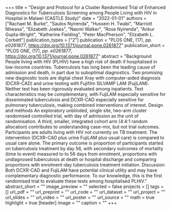 +++
title = "Design and Protocol for a Cluster Randomised Trial of Enhanced Diagnostics for Tuberculosis Screening among People Living with HIV in Hospital in Malawi (CASTLE Study)"
date = "2022-01-01"
authors = ["Rachael M. Burke", "Saulos Nyirenda", "Hussein H. Twabi", "Marriott Nliwasa", "Elizabeth Joekes", "Naomi Walker", "Rose Nyirenda", "Ankur Gupta-Wright", "Katherine Fielding", "Peter MacPherson", "Elizabeth L. Corbett"]
publication_types = ["2"]
publication = "PLOS ONE, (17), _pp. e0261877_, https://doi.org/10.1371/journal.pone.0261877"
publication_short = "PLOS ONE, (17), _pp. e0261877_, https://doi.org/10.1371/journal.pone.0261877"
abstract = "Background People living with HIV (PLHIV) have a high risk of death if hospitalised in low-income countries. Tuberculosis has long been the leading cause of admission and death, in part due to suboptimal diagnostics. Two promising new diagnostic tools are digital chest Xray with computer-aided diagnosis (DCXR-CAD) and urine testing with Fujifilm SILVAMP LAM (FujiLAM). Neither test has been rigorously evaluated among inpatients. Test characteristics may be complementary, with FujiLAM especially sensitive for disseminated tuberculosis and DCXR-CAD especially sensitive for pulmonary tuberculosis, making combined interventions of interest. Design and methods An exploratory unblinded, single site, two-arm cluster randomised controlled trial, with day of admission as the unit of randomisation. A third, smaller, integrated cohort arm (4:4:1 random allocation) contributes to understanding case-mix, but not trial outcomes. Participants are adults living with HIV not currently on TB treatment. The intervention (DCXR-CAD plus urine FujiLAM plus usual care) is compared to usual care alone. The primary outcome is proportion of participants started on tuberculosis treatment by day 56, with secondary outcomes of mortality (time to event) measured to to 56 days from enrolment, proportions with undiagnosed tuberculosis at death or hospital discharge and comparing proportions with enrolment-day tuberculosis treatment initiation. Discussion Both DCXR-CAD and FujiLAM have potential clinical utility and may have complementary diagnostic performance. To our knowledge, this is the first randomised trial to evaluate these tests among hospitalised PLHIV."
abstract_short = ""
image_preview = ""
selected = false
projects = []
tags = []
url_pdf = ""
url_preprint = ""
url_code = ""
url_dataset = ""
url_project = ""
url_slides = ""
url_video = ""
url_poster = ""
url_source = ""
math = true
highlight = true
[header]
image = ""
caption = ""
+++
